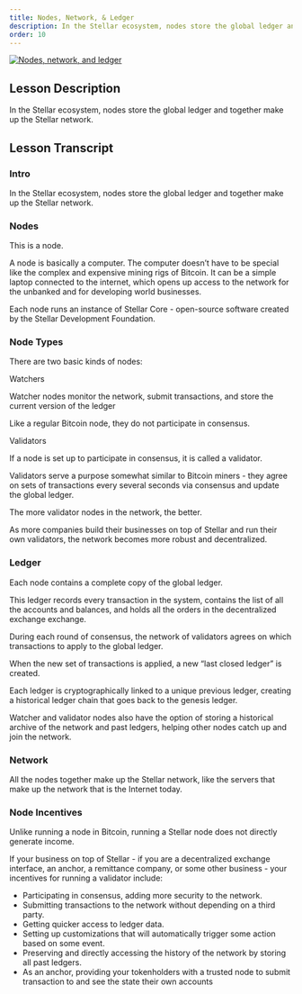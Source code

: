 ```yaml
---
title: Nodes, Network, & Ledger
description: In the Stellar ecosystem, nodes store the global ledger and together make up the Stellar network.
order: 10
---
```


[![Nodes, network, and ledger](http://img.youtube.com/vi/sTQuGoBeKto/0.jpg)](http://www.youtube.com/watch?v=sTQuGoBeKto)

## Lesson Description
In the Stellar ecosystem, nodes store the global ledger and together make up the Stellar network.

## Lesson Transcript
### Intro
In the Stellar ecosystem, nodes store the global ledger and together make up the Stellar network.

### Nodes
This is a node.

A node is basically a computer. The computer doesn’t have to be special like the complex and expensive mining rigs of Bitcoin. It can be a simple laptop connected to the internet, which opens up access to the network for the unbanked and for developing world businesses.

Each node runs an instance of Stellar Core - open-source software created by the Stellar Development Foundation.

### Node Types
There are two basic kinds of nodes:

Watchers

Watcher nodes monitor the network, submit transactions, and store the current version of the ledger

Like a regular Bitcoin node, they do not participate in consensus.

Validators

If a node is set up to participate in consensus, it is called a validator.

Validators serve a purpose somewhat similar to Bitcoin miners - they agree on sets of transactions every several seconds via consensus and update the global ledger.

The more validator nodes in the network, the better.

As more companies build their businesses on top of Stellar and run their own validators, the network becomes more robust and decentralized.

### Ledger
Each node contains a complete copy of the global ledger.

This ledger records every transaction in the system, contains the list of all the accounts and balances, and holds all the orders in the decentralized exchange exchange.

During each round of consensus, the network of validators agrees on which transactions to apply to the global ledger.

When the new set of transactions is applied, a new “last closed ledger” is created.

Each ledger is cryptographically linked to a unique previous ledger, creating a historical ledger chain that goes back to the genesis ledger.

Watcher and validator nodes also have the option of storing a historical archive of the network and past ledgers, helping other nodes catch up and join the network.

### Network
All the nodes together make up the Stellar network, like the servers that make up the network that is the Internet today.

### Node Incentives
Unlike running a node in Bitcoin, running a Stellar node does not directly generate income.

If your business on top of Stellar - if you are a decentralized exchange interface, an anchor, a remittance company, or some other business - your incentives for running a validator include:
- Participating in consensus, adding more security to the network.
- Submitting transactions to the network without depending on a third party.
- Getting quicker access to ledger data.
- Setting up customizations that will automatically trigger some action based on some event.
- Preserving and directly accessing the history of the network by storing all past ledgers.
- As an anchor, providing your tokenholders with a trusted node to submit transaction to and see the state their own accounts

